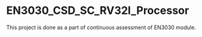 # EN3030_CSD_SC_RV32I_Processor
This project is done as a part of continuous assessment of EN3030 module.
